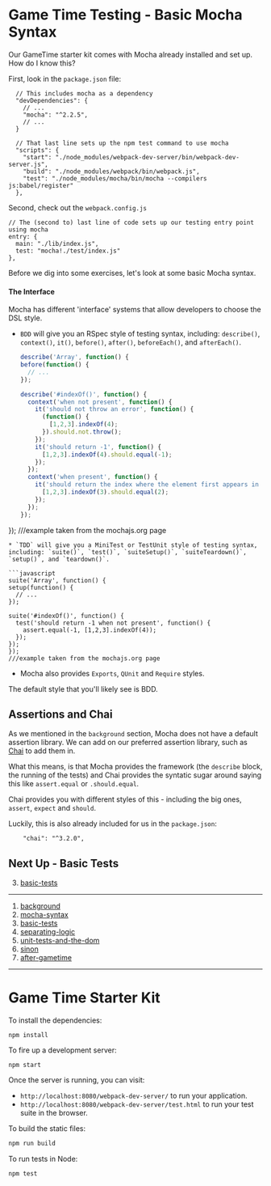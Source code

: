 # Game Time Testing - Basic Mocha Syntax

Our GameTime starter kit comes with Mocha already installed and set up. How do I know this?

First, look in the `package.json` file:

```
  // This includes mocha as a dependency
  "devDependencies": {
    // ...
    "mocha": "^2.2.5",
    // ...
  }
```

```
  // That last line sets up the npm test command to use mocha
  "scripts": {
    "start": "./node_modules/webpack-dev-server/bin/webpack-dev-server.js",
    "build": "./node_modules/webpack/bin/webpack.js",
    "test": "./node_modules/mocha/bin/mocha --compilers js:babel/register"
  },
```

Second, check out the `webpack.config.js`

```
// The (second to) last line of code sets up our testing entry point using mocha
entry: {
  main: "./lib/index.js",
  test: "mocha!./test/index.js"
},
```

Before we dig into some exercises, let's look at some basic Mocha syntax.

#### The Interface
Mocha has different 'interface' systems that allow developers to choose the DSL style.

* `BDD` will give you an RSpec style of testing syntax, including: `describe()`, `context()`, `it()`, `before()`, `after()`, `beforeEach()`, and `afterEach()`.
  ```javascript
  describe('Array', function() {
  before(function() {
    // ...
  });

  describe('#indexOf()', function() {
    context('when not present', function() {
      it('should not throw an error', function() {
        (function() {
          [1,2,3].indexOf(4);
        }).should.not.throw();
      });
      it('should return -1', function() {
        [1,2,3].indexOf(4).should.equal(-1);
      });
    });
    context('when present', function() {
      it('should return the index where the element first appears in the array', function() {
        [1,2,3].indexOf(3).should.equal(2);
      });
    });
  });
});
///example taken from the mochajs.org page
  ```
* `TDD` will give you a MiniTest or TestUnit style of testing syntax, including: `suite()`, `test()`, `suiteSetup()`, `suiteTeardown()`, `setup()`, and `teardown()`.

  ```javascript
  suite('Array', function() {
  setup(function() {
    // ...
  });

  suite('#indexOf()', function() {
    test('should return -1 when not present', function() {
      assert.equal(-1, [1,2,3].indexOf(4));
    });
  });
});
///example taken from the mochajs.org page
  ```
  * Mocha also provides `Exports`, `QUnit` and `Require` styles.

The default style that you'll likely see is BDD.

## Assertions and Chai

As we mentioned in the `background` section, Mocha does not have a default assertion library. We can add on our preferred assertion library, such as [Chai](http://chaijs.com/) to add them in.

What this means, is that Mocha provides the framework (the `describe` block, the running of the tests) and Chai provides the syntatic sugar around saying this like `assert.equal` or `.should.equal`.

Chai provides you with different styles of this - including the big ones, `assert`, `expect` and `should`.

Luckily, this is also already included for us in the `package.json`:

```
    "chai": "^3.2.0",
```


## Next Up - Basic Tests

3. [basic-tests](https://github.com/turingschool-examples/gametime-testing-journey/tree/basic-tests)

----

1. [background](https://github.com/turingschool-examples/gametime-testing-journey/tree/background)
2. [mocha-syntax](https://github.com/turingschool-examples/gametime-testing-journey/tree/mocha-syntax)
3. [basic-tests](https://github.com/turingschool-examples/gametime-testing-journey/tree/basic-tests)
4. [separating-logic](https://github.com/turingschool-examples/gametime-testing-journey/tree/separating-logic)
5. [unit-tests-and-the-dom](https://github.com/turingschool-examples/gametime-testing-journey/tree/unit-tests-and-the-dom)
6. [sinon](https://github.com/turingschool-examples/gametime-testing-journey/tree/sinon)
7. [after-gametime](https://github.com/turingschool-examples/gametime-testing-journey/tree/after-gametime)

-----
# Game Time Starter Kit

To install the dependencies:

```
npm install
```

To fire up a development server:

```
npm start
```

Once the server is running, you can visit:

* `http://localhost:8080/webpack-dev-server/` to run your application.
* `http://localhost:8080/webpack-dev-server/test.html` to run your test suite in the browser.

To build the static files:

```js
npm run build
```


To run tests in Node:

```js
npm test
```
